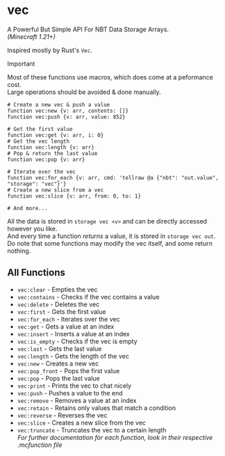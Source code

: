 # vec

A Powerful But Simple API For NBT Data Storage Arrays.  
*(Minecraft 1.21+)*

Inspired mostly by Rust's `Vec`.  

> [!IMPORTANT]  
> Most of these functions use macros, which does come at a peformance cost.  
> Large operations should be avoided & done manually.  

```mcfunction
# Create a new vec & push a value
function vec:new {v: arr, contents: []}
function vec:push {v: arr, value: 852}

# Get the first value
function vec:get {v: arr, i: 0}
# Get the vec length
function vec:length {v: arr}
# Pop & return the last value
function vec:pop {v: arr}

# Iterate over the vec
function vec:for_each {v: arr, cmd: 'tellraw @a {"nbt": "out.value", "storage": "vec"}'}
# Create a new slice from a vec
function vec:slice {v: arr, from: 0, to: 1}

# And more...
```

All the data is stored in `storage vec <v>` and can be directly accessed however you like.  
And every time a function *returns* a value, it is stored in `storage vec out`.  
Do note that some functions may modify the vec itself, and some return nothing.  

## All Functions

- `vec:clear` - Empties the vec  
- `vec:contains` - Checks if the vec contains a value  
- `vec:delete` - Deletes the vec  
- `vec:first` - Gets the first value  
- `vec:for_each` - Iterates over the vec  
- `vec:get` - Gets a value at an index  
- `vec:insert` - Inserts a value at an index  
- `vec:is_empty` - Checks if the vec is empty  
- `vec:last` - Gets the last value  
- `vec:length` - Gets the length of the vec  
- `vec:new` - Creates a new vec  
- `vec:pop_front` - Pops the first value  
- `vec:pop` - Pops the last value  
- `vec:print` - Prints the vec to chat nicely  
- `vec:push` - Pushes a value to the end  
- `vec:remove` - Removes a value at an index  
- `vec:retain` - Retains only values that match a condition  
- `vec:reverse` - Reverses the vec  
- `vec:slice` - Creates a new slice from the vec  
- `vec:truncate` - Truncates the vec to a certain length  
*For further documentation for each function, look in their respective .mcfunction file*  